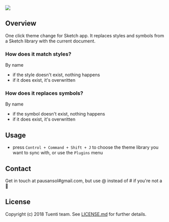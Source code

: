 <img src='https://raw.githubusercontent.com/pausansol/camilo/master/images/cover.png'>

## Overview
One click theme change for Sketch app. It replaces styles and symbols from a Sketch library with the current document.

### How does it match styles?
By name
* if the style doesn't exist, nothing happens
* if it does exist, it's overwritten

### How does it replaces symbols?
By name
* if the symbol doesn't exist, nothing happens
* if it does exist, it's overwritten

## Usage
* press `Control + Command + Shift + J` to choose the theme library you want to sync with, or use the `Plugins` menu


## Contact
Get in touch at pausansol#gmail.com, but use @ instead of # if you're not a 🤖

## License
Copyright (c) 2018 Tuenti team. See [LICENSE.md](https://github.com/pausansol/camilo/blob/master/LICENSE.md) for further details.
